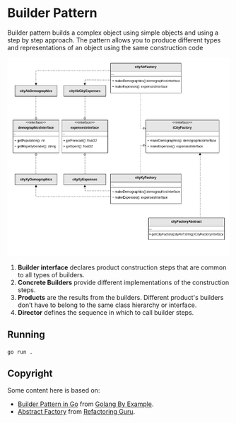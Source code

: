 # Builder Pattern
Builder pattern builds a complex object using simple objects and using a step by step approach.
The pattern allows you to produce different types and representations of an object using the same construction code

![Alt text](https://raw.githubusercontent.com/marcelkohl/go-design-patterns/main/AbstractFactory/diagram.png)

1. **Builder interface** declares product construction steps that are common to all types of builders.
2. **Concrete Builders** provide different implementations of the construction steps.
3. **Products** are the results from the builders. Different product's builders don’t have to belong to the same class hierarchy or interface.
4. **Director** defines the sequence in which to call builder steps.

## Running
```
go run .
```

## Copyright
Some content here is based on:

- [Builder Pattern in Go](https://golangbyexample.com/builder-pattern-golang/) from [Golang By Example](https://golangbyexample.com).
- [Abstract Factory](https://refactoring.guru/design-patterns/builder) from [Refactoring Guru](https://refactoring.guru).
